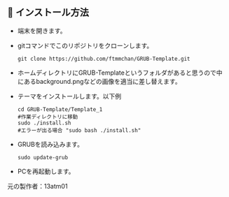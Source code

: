 
##

## :wrench: インストール方法

- 端末を開きます。

- gitコマンドでこのリポジトリをクローンします。

    ```
    git clone https://github.com/ftmmchan/GRUB-Template.git
    ```

- ホームディレクトリにGRUB-Templateというフォルダがあると思うので中にあるbackground.pngなどの画像を適当に差し替えます。
    
 - テーマをインストールします。以下例

    ```
    cd GRUB-Template/Template_1
    #作業ディレクトリに移動
    sudo ./install.sh                
    #エラーが出る場合 "sudo bash ./install.sh"
    ```
   
 - GRUBを読み込みます。
    ```
    sudo update-grub
    ```
- PCを再起動します。

元の製作者：13atm01
